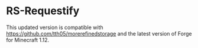 # RS-Requestify

This updated version is compatible with https://github.com/tth05/morerefinedstorage and the latest version of Forge for Minecraft 1.12.
